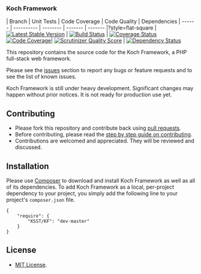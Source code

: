 ### Koch Framework

| Branch | Unit Tests | Code Coverage | Code Quality | Dependencies
| ------ | ---------- | -------- | ------- | ------- |?style=flat-square
| [![Latest Stable Version](http://img.shields.io/packagist/v/ksst/kf.svg?style=flat-square)](https://packagist.org/packages/ksst/kf) | [![Build Status](https://travis-ci.org/KSST/KF.svg)](https://travis-ci.org/KSST/KF) | [![Coverage Status](https://coveralls.io/repos/KSST/KF/badge.png?branch=master)](https://coveralls.io/r/KSST/KF?branch=master) [![Code Coverage](https://scrutinizer-ci.com/g/KSST/KF/badges/coverage.png?s=d5f1f3d8d60acface9af5703812a1b7824fcce7c)](https://scrutinizer-ci.com/g/KSST/KF/)| [![Scrutinizer Quality Score](http://img.shields.io/scrutinizer/g/KSST/KF.svg?style=flat-square)](https://scrutinizer-ci.com/g/KSST/KF/) | [![Dependency Status](https://www.versioneye.com/php/ksst:kf/dev-master/badge.svg)](https://www.versioneye.com/php/ksst:kf/dev-master)

This repository contains the source code for the Koch Framework, a PHP full-stack web framework.

Please see the [issues](https://github.com/KSST/KF/issues) section to
report any bugs or feature requests and to see the list of known issues.

Koch Framework is still under heavy development. Significant changes may happen without prior notices.
It is not ready for production use yet.

## Contributing

* Please fork this repository and contribute back using [pull requests](https://github.com/KSST/KF/pulls).
* Before contributing, please read the [step by step guide on contributing](https://github.com/KSST/KF/blob/master/CONTRIBUTING.md).
* Contributions are welcomed and appreciated. They will be reviewed and discussed.

## Installation

Please use [Composer](http://getcomposer.org/) to download and install Koch Framework as well as all of its dependencies.
To add Koch Framework as a local, per-project dependency to your project,
you simply add the following line to your project's `composer.json` file.

    {
        "require": {
            "KSST/KF": "dev-master"
        }
    }

## License

* [MIT License](https://opensource.org/license/MIT).
